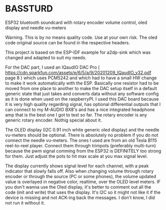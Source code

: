 # BASSTURD
ESP32 bluetooth soundcard with rotary encoder volume control, oled display and needle vu-meters

Warning. This is by no means quality code. Use at your own risk.
The oled code original source can be found in the respective headers.

This project is based on the ESP-IDF example for a2dp-sink which was changed and adapted to suit my needs.

For the DAC part, I used an IQaudIO DAC Pro  ( https://cdn.sparkfun.com/assets/e/6/5/a/9/20201209_IQaudIO_v32.pdf page 8 ) which uses PCM5242 and which had to have a small HW change to make it work automatically with the ESP. Basically one resistor had to be moved from one place to another to make the DAC setup itself in a default generic state that just takes and converts data without any software config as it is done when used on the raspberryPI. I used this DAC board because it is very high quality regarding signal, has optional differential outputs that I can connect to my M-AUDIO BX8's and has a nice integrated headphone amp that is the best one I got to test so far.
The rotary encoder is any generic rotary encoder. Nothig special about it.

The OLED display (I2C 0.91 inch white generic oled display) and the needle vu-meters should be optional. There is absolutely no problem if you do not connect the needle vu-meters. The ones I used are from an old Tesla B115 reel-to-reel player. Connect them  through trimpots (preferably multi-turn) because the pwm signal comming from the ESP32 is DEFINITELY too strong for them. Just adjust the pots to hit max scale at you max signal level.

The display currently shows signal level for each channel, with a peak indicator that slowly falls off.
Also when changing volume through rotary encoder or through the source (PC or some phones), the volume updated value is overlayed in negative color, realtime, over the OLED level meters.
IF you don't wanna use the Oled display, it's better to comment out all the code (init and write) that uses the display. It's I2C so it might not like it if the device is missing and not ACK-ing back the messages. I don't know, I did not run it without it.

